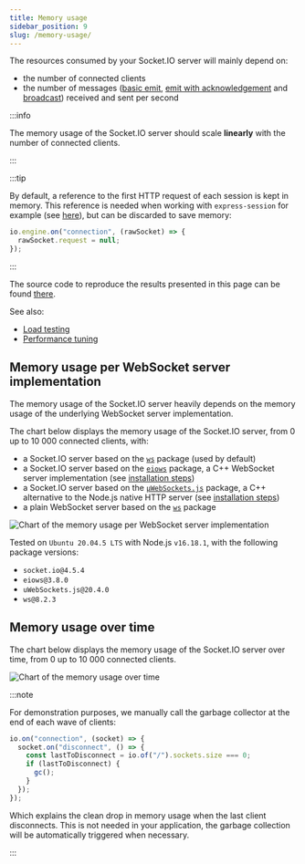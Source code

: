```yaml
---
title: Memory usage
sidebar_position: 9
slug: /memory-usage/
---
```


The resources consumed by your Socket.IO server will mainly depend on:

- the number of connected clients
- the number of messages ([basic emit](../04-Events/emitting-events.md#basic-emit), [emit with acknowledgement](../04-Events/emitting-events.md#acknowledgements) and [broadcast](../04-Events/broadcasting-events.md)) received and sent per second

:::info

The memory usage of the Socket.IO server should scale **linearly** with the number of connected clients.

:::

:::tip

By default, a reference to the first HTTP request of each session is kept in memory. This reference is needed when working with `express-session` for example (see [here](/how-to/use-with-express-session)), but can be discarded to save memory:

```js
io.engine.on("connection", (rawSocket) => {
  rawSocket.request = null;
});
```

:::

The source code to reproduce the results presented in this page can be found [there](https://github.com/socketio/socket.io-benchmarks).

See also:

- [Load testing](../06-Advanced/load-testing.md)
- [Performance tuning](../06-Advanced/performance-tuning.md)

## Memory usage per WebSocket server implementation

The memory usage of the Socket.IO server heavily depends on the memory usage of the underlying WebSocket server implementation.

The chart below displays the memory usage of the Socket.IO server, from 0 up to 10 000 connected clients, with:

- a Socket.IO server based on the [`ws`](https://github.com/websockets/ws) package (used by default)
- a Socket.IO server based on the [`eiows`](https://github.com/mmdevries/eiows) package, a C++ WebSocket server implementation (see [installation steps](../02-Server/server-installation.md#other-websocket-server-implementations))
- a Socket.IO server based on the [`µWebSockets.js`](https://github.com/uNetworking/uWebSockets.js) package, a C++ alternative to the Node.js native HTTP server (see [installation steps](../02-Server/server-installation.md#usage-with-uwebsockets))
- a plain WebSocket server based on the [`ws`](https://github.com/websockets/ws) package

![Chart of the memory usage per WebSocket server implementation](/images/memory-usage-per-impl.png)


Tested on `Ubuntu 20.04.5 LTS` with Node.js `v16.18.1`, with the following package versions:

- `socket.io@4.5.4`
- `eiows@3.8.0`
- `uWebSockets.js@20.4.0`
- `ws@8.2.3`

## Memory usage over time

The chart below displays the memory usage of the Socket.IO server over time, from 0 up to 10 000 connected clients.

![Chart of the memory usage over time](/images/memory-usage-over-time.png)

:::note

For demonstration purposes, we manually call the garbage collector at the end of each wave of clients:

```js
io.on("connection", (socket) => {
  socket.on("disconnect", () => {
    const lastToDisconnect = io.of("/").sockets.size === 0;
    if (lastToDisconnect) {
      gc();
    }
  });
});
```

Which explains the clean drop in memory usage when the last client disconnects. This is not needed in your application, the garbage collection will be automatically triggered when necessary.

:::
